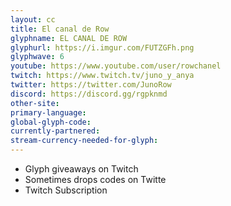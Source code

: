```yaml
---
layout: cc
title: El canal de Row
glyphname: EL CANAL DE ROW
glyphurl: https://i.imgur.com/FUTZGFh.png
glyphwave: 6
youtube: https://www.youtube.com/user/rowchanel
twitch: https://www.twitch.tv/juno_y_anya
twitter: https://twitter.com/JunoRow
discord: https://discord.gg/rgpknmd
other-site: 
primary-language: 
global-glyph-code: 
currently-partnered: 
stream-currency-needed-for-glyph: 
---
```

* Glyph giveaways on Twitch
* Sometimes drops codes on Twitte
* Twitch Subscription
